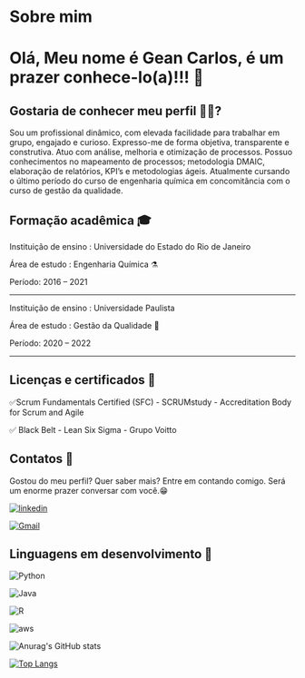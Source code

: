 
# Sobre mim

# Olá, Meu nome é Gean Carlos, é um prazer conhece-lo(a)!!! 👋

 ## Gostaria de conhecer meu perfil 🧔🏽? 

 Sou um profissional dinâmico, com elevada facilidade para trabalhar em grupo, engajado e curioso. Expresso-me de forma objetiva, transparente e construtiva. Atuo com análise, melhoria e otimização de processos. Possuo conhecimentos no mapeamento de processos; metodologia DMAIC, elaboração de relatórios, KPI’s e metodologias ágeis. Atualmente cursando o último período do curso de engenharia química em concomitância com o curso de gestão da qualidade. 

 ## Formação acadêmica 🎓

Instituição de ensino : Universidade do Estado do Rio de Janeiro

Área de estudo : Engenharia Química ⚗️

Período: 2016 – 2021 

______________________________________________________________________

Instituição de ensino : Universidade Paulista

Área de estudo : Gestão da Qualidade 🔎

Período: 2020 – 2022


_______________________________________________________________________

## Licenças e certificados 📑

✅Scrum Fundamentals Certified (SFC) - SCRUMstudy - Accreditation Body for Scrum and Agile

✅ Black Belt - Lean Six Sigma  - Grupo Voitto

## Contatos 📲

Gostou do meu perfil? Quer saber mais? Entre em contando comigo. Será um enorme prazer conversar com você.😁

[![linkedin](https://img.shields.io/badge/LinkedIn-0077B5?style=for-the-badge&logo=linkedin&logoColor=white)](https://www.linkedin.com/in/geancarlosdepaula/)

[![Gmail](https://img.shields.io/badge/Gmail-D14836?style=for-the-badge&logo=gmail&logoColor=white)](geandpaula25@gmail.com)


## Linguagens em desenvolvimento 🚀

![Python](https://img.shields.io/badge/Python-3776AB?style=for-the-badge&logo=python&logoColor=white)   

![Java](https://img.shields.io/badge/Java-ED8B00?style=for-the-badge&logo=java&logoColor=white)

![R](https://img.shields.io/badge/R-276DC3?style=for-the-badge&logo=r&logoColor=white)

![aws](https://img.shields.io/badge/Amazon_AWS-232F3E?style=for-the-badge&logo=amazon-aws&logoColor=white)

![Anurag's GitHub stats](https://github-readme-stats.vercel.app/api?username=GeandPaula&show_icons=true&theme=radical)

[![Top Langs](https://github-readme-stats.vercel.app/api/top-langs/?username=GeandPaula&layout=compact)](https://github.com/anuraghazra/github-readme-stats)

